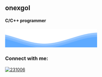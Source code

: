 ## onexgol
#### C/C++ programmer

![wave_animation_dark](wave_animation_dark.svg)

<h3 align="left">Connect with me:</h3>
<p align="left">
<a href="https://codeforces.com/profile/_onexgol" target="blank"><img align="center" src="https://raw.githubusercontent.com/rahuldkjain/github-profile-readme-generator/master/src/images/icons/Social/codeforces.svg" alt="231006" height="30" width="40" /></a>
</p>
